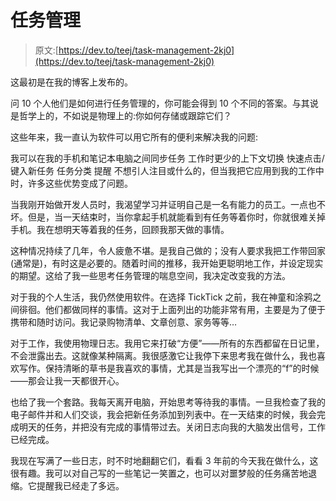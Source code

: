 # 任务管理

> 原文:[https://dev.to/teej/task-management-2kj0](https://dev.to/teej/task-management-2kj0)

这最初是在我的博客上发布的。

问 10 个人他们是如何进行任务管理的，你可能会得到 10 个不同的答案。与其说是哲学上的，不如说是物理上的:你如何存储或跟踪它们？

这些年来，我一直认为软件可以用它所有的便利来解决我的问题:

我可以在我的手机和笔记本电脑之间同步任务
工作时更少的上下文切换
快速点击/键入新任务
任务分类
提醒
不想引人注目或什么的，但当我把它应用到我的工作中时，许多这些优势变成了问题。

当我刚开始做开发人员时，我渴望学习并证明自己是一名有能力的员工。一点也不坏。但是，当一天结束时，当你拿起手机就能看到有任务等着你时，你就很难关掉手机。我在想明天等着我的任务，回顾我那天做的事情。

这种情况持续了几年，令人疲惫不堪。是我自己做的；没有人要求我把工作带回家(通常是)，有时这是必要的。随着时间的推移，我开始更聪明地工作，并设定现实的期望。这给了我一些思考任务管理的喘息空间，我决定改变我的方法。

对于我的个人生活，我仍然使用软件。在选择 TickTick 之前，我在神童和涂鸦之间徘徊。他们都做同样的事情。这对于上面列出的功能非常有用，主要是为了便于携带和随时访问。我记录购物清单、文章创意、家务等等…

对于工作，我使用物理日志。我用它来打破“方便”——所有的东西都留在日记里，不会泄露出去。这就像某种隔离。我很感激它让我停下来思考我在做什么，我也喜欢写作。保持清晰的草书是我喜欢的事情，尤其是当我写出一个漂亮的“f”的时候——那会让我一天都很开心。

也给了我一个套路。我每天离开电脑，开始思考等待我的事情。一旦我检查了我的电子邮件并和人们交谈，我会把新任务添加到列表中。在一天结束的时候，我会完成明天的任务，并把没有完成的事情带过去。关闭日志向我的大脑发出信号，工作已经完成。

我现在写满了一些日志，时不时地翻翻它们，看看 3 年前的今天我在做什么，这很有趣。我可以对自己写的一些笔记一笑置之，也可以对噩梦般的任务痛苦地退缩。它提醒我已经走了多远。